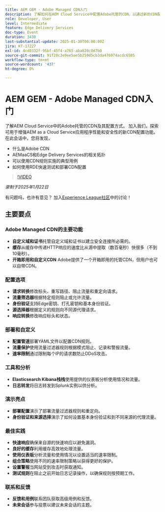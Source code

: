 ```yaml
---
title: AEM GEM - Adobe Managed CDN入门
description: 了解如何在AEM Cloud Service中配置Adobe托管的CDN，以通过新的CDN配置功能增强性能和安全性。
role: Developer, User
level: Intermediate
feature: Edge Delivery Services
doc-type: Event
duration: 3438
last-substantial-update: 2025-01-30T00:00:00Z
jira: KT-17227
exl-id: 4cd0332f-95bf-45f4-a765-aba020c0d7b0
source-git-commit: 91f20c3e9ee5ae5b259d5cb3da476974acdc6585
workflow-type: tm+mt
source-wordcount: '437'
ht-degree: 0%

---
```


# AEM GEM - Adobe Managed CDN入门

了解AEM Cloud Service中的Adobe托管的CDN及其配置方式。 加入我们，探索可用于增强AEM as a Cloud Service应用程序性能和安全性的新CDN配置功能。 在此会话中，您将发现，

* 什么是Adobe CDN
* AEMaaCS和Edge Delivery Services的相关拓扑
* 可以使用CDN规则实施的典型用例
* 如何使用RDE快速测试和部署CDN配置

>[!VIDEO](https://video.tv.adobe.com/v/3443168/?learn=on&enablevpops)

*录制于2025年1月22日*

有问题吗，也许有意见？  加入[Experience League社区](https://adobe.ly/4haufPK)中的讨论！

## 主要要点

### Adobe Managed CDN的主要功能

* **自定义域和证书**&#x200B;托管自定义域和证书以建立安全连接所必需的。
* **缓存**&#x200B;从缓存中传递HTTP响应的速度比从源中提取（数百毫秒）快很多（不到10毫秒）。
* **开箱即用和自定义CDN** Adobe提供了一个开箱即用的托管CDN，但用户也可以自带CDN。

### 配置选项

* **请求转换**&#x200B;修改标头、重写路径、阻止流量和重定向请求。
* **流量筛选器**&#x200B;根据特定规则阻止或允许流量。
* **身份验证**&#x200B;支持Edge密钥、打孔密钥和基本身份验证。
* **源选择器**&#x200B;根据定义的规则向不同源代理请求。
* **响应转换**&#x200B;修改响应标头和状态。

### 部署和自定义

* **配置管道**&#x200B;部署YAML文件以配置CDN规则。
* **流量保护**&#x200B;使用流量过滤器规则根据模式阻止、记录和警报流量。
* **速率限制**&#x200B;通过限制每个IP的请求数防止DDoS攻击。

### 工具和分析

* **Elasticsearch Kibana栈栈**&#x200B;使用提供的仪表板分析使用情况和流量。
* **日志转发**&#x200B;将日志转发到Splunk实例以供分析。

### 演示亮点

* **部署配置**&#x200B;演示了部署流量过滤器规则和重定向。
* **身份验证和来源选择**&#x200B;演示了如何设置基本身份验证和到不同来源的代理流量。

### 最佳实践

* **快速响应**&#x200B;确保来自源的快速响应以避免漏洞。
* **良好的缓存**&#x200B;利用缓存高效地处理流量。
* **使用仪表板**&#x200B;分析流量和使用情况以设置适当的速率限制。
* **组合策略**&#x200B;使用不同的速率限制策略以获得更好的保护。
* **设置警报**&#x200B;当网站受到攻击时获取通知。
* **测试规则**&#x200B;在阻止之前开始日志记录操作，以确保规则按预期工作。

### 联系和反馈

* **反馈和用例**&#x200B;联系团队获取高级用例和反馈。
* **未来会话**&#x200B;参与投票以建议未来会话的主题。
